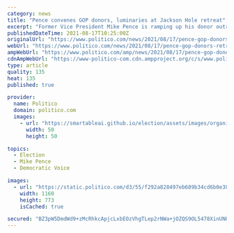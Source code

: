 ```yaml
---
category: news
title: "Pence convenes GOP donors, luminaries at Jackson Hole retreat"
excerpt: "Former Vice President Mike Pence is ramping up his donor outreach as he weighs a 2024 White House bid. Pence held a donor retreat late last week benefiting his newly formed nonprofit group ..."
publishedDateTime: 2021-08-17T10:25:00Z
originalUrl: "https://www.politico.com/news/2021/08/17/pence-gop-donors-retreat-505288"
webUrl: "https://www.politico.com/news/2021/08/17/pence-gop-donors-retreat-505288"
ampWebUrl: "https://www.politico.com/amp/news/2021/08/17/pence-gop-donors-retreat-505288"
cdnAmpWebUrl: "https://www-politico-com.cdn.ampproject.org/c/s/www.politico.com/amp/news/2021/08/17/pence-gop-donors-retreat-505288"
type: article
quality: 135
heat: 135
published: true

provider:
  name: Politico
  domain: politico.com
  images:
    - url: "https://smartableai.github.io/election/assets/images/organizations/politico.com-50x50.jpg"
      width: 50
      height: 50

topics:
  - Election
  - Mike Pence
  - Democratic Voice

images:
  - url: "https://static.politico.com/d3/55/f292a828497eb689b34cd6b0e38f/gettyimages-1232599479-1.jpg"
    width: 1160
    height: 773
    isCached: true

secured: "BZ3pW5DmdWd9+zMcRhkcApjcLxbEOzVhgTLep2rNWa+jOZQS9OL5478XinUNH+CCbnlHCGlzYOIiJpN1hBt7F9yW1hanhw3uFf3avoyxqB80n0jNrkEiDm0RZUbRVTJQ2juVglABHpdxoMuvR5KA4phRId/LymlLSLMZ47LwnS7wE0HUsEO0ED05rUr+VP0mVNxpx8VMglZI0KG8QYnJvn0g+lsCyT8bLNZJgC6lW/U20lHmLB7R05JJnHWfUrI8Vwyzws2tPF1ppTNgEgUHcBQg8wi5pX5j+hd8F41o+I1JRvzINRwm9C5I/2tF6O4IgkJnjPdqI+EUhp6p/mQRj5kKB5mthWmHcLHnEmAAFf4=;dquql27Xv/hYkOTlyxvoUw=="
---
```


